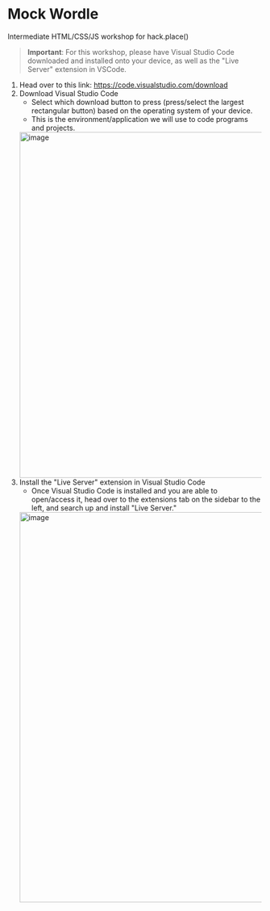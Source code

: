 # Mock Wordle
Intermediate HTML/CSS/JS workshop for hack.place()

>**Important**:
> For this workshop, please have Visual Studio Code downloaded and installed onto your device, as well as the "Live Server" extension in VSCode.
   1. Head over to this link: https://code.visualstudio.com/download
   2. Download Visual Studio Code
       - Select which download button to press (press/select the largest rectangular button) based on the operating system of your device.
       - This is the environment/application we will use to code programs and projects.
      <img width="685" alt="image" src="https://github.com/hackplace-org/mock-wordle/assets/138071235/c99ee469-d347-492b-b81b-88ecb213f80d">
   4. Install the "Live Server" extension in Visual Studio Code
       - Once Visual Studio Code is installed and you are able to open/access it, head over to the extensions tab on the sidebar to the left, and search up and install "Live Server."
      <img width="773" alt="image" src="https://github.com/hackplace-org/mock-wordle/assets/138071235/3e09a0bb-9ea6-4cc0-bf36-ed8f52011d02">

   
